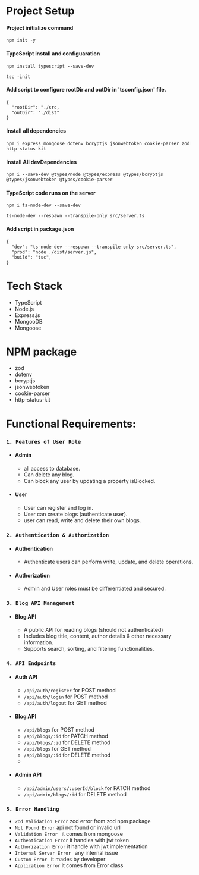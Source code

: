 # Project Setup

#### Project initialize command

```
npm init -y
```

#### TypeScript install and configuaration

```
npm install typescript --save-dev
```

```
tsc -init
```

#### Add script to configure rootDir and outDir in 'tsconfig.json' file.

```
{
  "rootDir": "./src,
  "outDir": "./dist"
}
```

#### Install all dependencies

```
npm i express mongoose dotenv bcryptjs jsonwebtoken cookie-parser zod http-status-kit
```

#### Install All devDependencies

```
npm i --save-dev @types/node @types/express @types/bcryptjs @types/jsonwebtoken @types/cookie-parser
```

#### TypeScript code runs on the server

```
npm i ts-node-dev --save-dev
```

```
ts-node-dev --respawn --transpile-only src/server.ts
```

#### Add script in package.json

```
{
  "dev": "ts-node-dev --respawn --transpile-only src/server.ts",
  "prod": "node ./dist/server.js",
  "build": "tsc",
}
```

# Tech Stack

- TypeScript
- Node.js
- Express.js
- MongooDB
- Mongoose

# NPM package

- zod
- dotenv
- bcryptjs
- jsonwebtoken
- cookie-parser
- http-status-kit

# Functional Requirements:

### `1. Features of User Role`

- #### Admin

  - all access to database.
  - Can delete any blog.
  - Can block any user by updating a property isBlocked.

- #### User
  - User can register and log in.
  - User can create blogs (authenticate user).
  - user can read, write and delete their own blogs.

### `2. Authentication & Authorization`

- #### Authentication

  - Authenticate users can perform write, update, and delete operations.

- #### Authorization
  - Admin and User roles must be differentiated and secured.

### `3. Blog API Management`

- #### Blog API
  - A public API for reading blogs (should not authenticated)
  - Includes blog title, content, author details & other necessary information.
  - Supports search, sorting, and filtering functionalities.

### `4. API Endpoints`

- #### Auth API

  - `/api/auth/register` for POST method
  - `/api/auth/login` for POST method
  - `/api/auth/logout` for GET method

- #### Blog API
  - `/api/blogs` for POST method
  - `/api/blogs/:id` for PATCH method
  - `/api/blogs/:id` for DELETE method
  - `/api/blogs` for GET method
  - `/api/blogs/:id` for DELETE method
  -
- #### Admin API
  - `/api/admin/users/:userId/block` for PATCH method
  - `/api/admin/blogs/:id` for DELETE method

### `5. Error Handling`

- `Zod Validation Error` zod error from zod npm package
- `Not Found Error` api not found or invalid url
- `Validation Error ` it comes from mongoose
- `Authentication Error` it handles with jwt token
- `Authorization Error` it handle with jwt implementation
- `Internal Server Error ` any internal issue
- `Custom Error ` it mades by developer
- `Application Error` it comes from Error class
